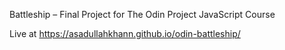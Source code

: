 Battleship – Final Project for The Odin Project JavaScript Course

Live at https://asadullahkhann.github.io/odin-battleship/